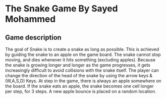 # The Snake Game By Sayed Mohammed

## Game description

The goal of Snake is to create a snake as long as possible. This is achieved by guiding the
snake to an apple on the game board. The snake cannot stop moving, and dies whenever
it hits something (excluding apples). Because the snake is growing longer and longer as
the game progresses, it gets increasingly difficult to avoid collisions with the snake itself.
The player can change the direction of the head of the snake by using the arrow keys & (W,A,S,D) Keys. At
step in the game, there is always an apple somewhere on the board. If the snake eats an
apple, the snake becomes one cell longer per step, for 3 steps. A new apple bounce is placed on
a random location. 